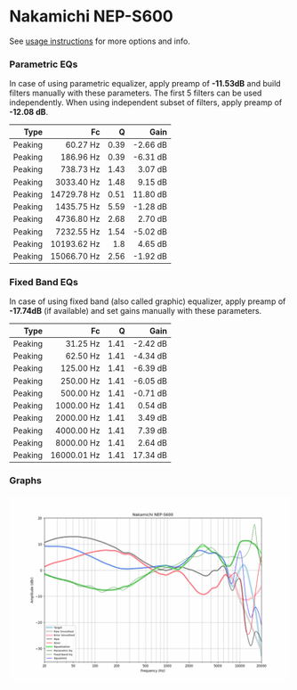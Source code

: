 # Nakamichi NEP-S600
See [usage instructions](https://github.com/jaakkopasanen/AutoEq#usage) for more options and info.

### Parametric EQs
In case of using parametric equalizer, apply preamp of **-11.53dB** and build filters manually
with these parameters. The first 5 filters can be used independently.
When using independent subset of filters, apply preamp of **-12.08 dB**.

| Type    | Fc          |    Q | Gain     |
|--------:|------------:|-----:|---------:|
| Peaking | 60.27 Hz    | 0.39 | -2.66 dB |
| Peaking | 186.96 Hz   | 0.39 | -6.31 dB |
| Peaking | 738.73 Hz   | 1.43 | 3.07 dB  |
| Peaking | 3033.40 Hz  | 1.48 | 9.15 dB  |
| Peaking | 14729.78 Hz | 0.51 | 11.80 dB |
| Peaking | 1435.75 Hz  | 5.59 | -1.28 dB |
| Peaking | 4736.80 Hz  | 2.68 | 2.70 dB  |
| Peaking | 7232.55 Hz  | 1.54 | -5.02 dB |
| Peaking | 10193.62 Hz | 1.8  | 4.65 dB  |
| Peaking | 15066.70 Hz | 2.56 | -1.92 dB |

### Fixed Band EQs
In case of using fixed band (also called graphic) equalizer, apply preamp of **-17.74dB**
(if available) and set gains manually with these parameters.

| Type    | Fc          |    Q | Gain     |
|--------:|------------:|-----:|---------:|
| Peaking | 31.25 Hz    | 1.41 | -2.42 dB |
| Peaking | 62.50 Hz    | 1.41 | -4.34 dB |
| Peaking | 125.00 Hz   | 1.41 | -6.39 dB |
| Peaking | 250.00 Hz   | 1.41 | -6.05 dB |
| Peaking | 500.00 Hz   | 1.41 | -0.71 dB |
| Peaking | 1000.00 Hz  | 1.41 | 0.54 dB  |
| Peaking | 2000.00 Hz  | 1.41 | 3.49 dB  |
| Peaking | 4000.00 Hz  | 1.41 | 7.39 dB  |
| Peaking | 8000.00 Hz  | 1.41 | 2.64 dB  |
| Peaking | 16000.01 Hz | 1.41 | 17.34 dB |

### Graphs
![](./Nakamichi%20NEP-S600.png)